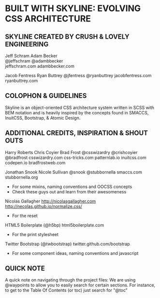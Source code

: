 
BUILT WITH SKYLINE: EVOLVING CSS ARCHITECTURE
=========================================================



SKYLINE CREATED BY CRUSH & LOVELY ENGINEERING
---------------------------------------------------------

Jeff Schram         Adam Becker         
@jeffschram         @adambbecker  
jeffschram.com      adambbecker.com     


Jacob Fentress      Ryan Buttrey
@jfentress          @ryanbuttrey
jacobfentress.com   ryanbuttrey.com




COLOPHON & GUIDELINES
---------------------------------------------------------

Skyline is an object-oriented CSS architecture system
written in SCSS with BEM notation and is heavily inspired
by the concepts found in SMACCS, InuitCSS, Bootstrap, &
Atomic Design.




ADDITIONAL CREDITS, INSPIRATION & SHOUT OUTS
---------------------------------------------------------

Harry Roberts       Chris Coyier        Brad Frost
@csswizardry        @crishcoyier        @bradfrost
csswizardry.com     css-tricks.com      patternlab.io
inuitcss.com        codepen.io          bradfrostweb.com

Jonathan Snook      Nicole Sullivan
@snook              @stubbornella
smaccs.com          stubbornella.org

- For some mixins, naming conventions and OOCSS concepts
- Check these guys out and learn from their awesomeness


Nicolas Gallagher
http://nicolasgallagher.com
http://necolas.github.io/normalize.css/

- For the reset


HTML5 Boilerplate (@h5bp)
html5boilerplate.com

- For the print stylesheet


Twitter Bootstrap (@twbootstrap)
twitter.github.com/bootstrap

- For some component ideas, naming conventions and javascript



QUICK NOTE
---------------------------------------------------------

A quick note on navigating through the project files:
We are using @waypoints to allow you to easily search
for certain sections. For instance, to get to the
Table Of Contents (or toc) just search for "@toc"